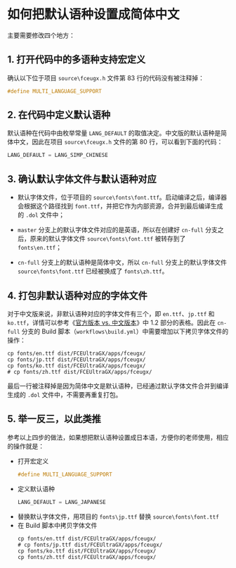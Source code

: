 # 如何把默认语种设置成简体中文


主要需要修改四个地方：

## 1. 打开代码中的多语种支持宏定义

确认以下位于项目 `source\fceugx.h` 文件第 83 行的代码没有被注释掉：

``` c++
#define MULTI_LANGUAGE_SUPPORT
```

## 2. 在代码中定义默认语种

默认语种在代码中由枚举常量 `LANG_DEFAULT` 的取值决定。中文版的默认语种是简体中文，因此在项目 `source\fceugx.h` 文件的第 80 行，可以看到下面的代码：

``` c++
LANG_DEFAULT = LANG_SIMP_CHINESE
```

## 3. 确认默认字体文件与默认语种对应

- 默认字体文件，位于项目的 `source\fonts\font.ttf`。启动编译之后，编译器会根据这个路径找到 `font.ttf`，并把它作为内部资源，合并到最后编译生成的 `.dol` 文件中；

- `master` 分支上的默认字体文件对应的是英语，所以在创建好 `cn-full` 分支之后，原来的默认字体文件 `source\fonts\font.ttf` 被转存到了 `fonts\en.ttf`；

- `cn-full` 分支上的默认语种是简体中文，所以 `cn-full` 分支上的默认字体文件 `source\fonts\font.ttf` 已经被换成了 `fonts\zh.ttf`。

## 4. 打包非默认语种对应的字体文件

对于中文版来说，非默认语种对应的字体文件有三个，即 `en.ttf`、`jp.ttf` 和 `ko.ttf`，详情可以参考《[官方版本 vs. 中文版本](./what-i-did-in-fceugx-cn.md)》中 1.2 部分的表格。因此在 `cn-full` 分支的 Build 脚本（`workflows\build.yml`）中需要增加以下拷贝字体文件的操作：

```
cp fonts/en.ttf dist/FCEUltraGX/apps/fceugx/
cp fonts/jp.ttf dist/FCEUltraGX/apps/fceugx/
cp fonts/ko.ttf dist/FCEUltraGX/apps/fceugx/
# cp fonts/zh.ttf dist/FCEUltraGX/apps/fceugx/
```

最后一行被注释掉是因为简体中文是默认语种，已经通过默认字体文件合并到编译生成的 `.dol` 文件中，不需要再重复打包。

## 5. 举一反三，以此类推

参考以上四步的做法，如果想把默认语种设置成日本语，方便你的老师使用，相应的操作就是：

- 打开宏定义
  ``` c++
  #define MULTI_LANGUAGE_SUPPORT
  ```
- 定义默认语种
  ``` c++
  LANG_DEFAULT = LANG_JAPANESE
  ```
- 替换默认字体文件，用项目的 `fonts\jp.ttf` 替换 `source\fonts\font.ttf`
- 在 Build 脚本中拷贝字体文件
  ```
  cp fonts/en.ttf dist/FCEUltraGX/apps/fceugx/
  # cp fonts/jp.ttf dist/FCEUltraGX/apps/fceugx/
  cp fonts/ko.ttf dist/FCEUltraGX/apps/fceugx/
  cp fonts/zh.ttf dist/FCEUltraGX/apps/fceugx/
```
